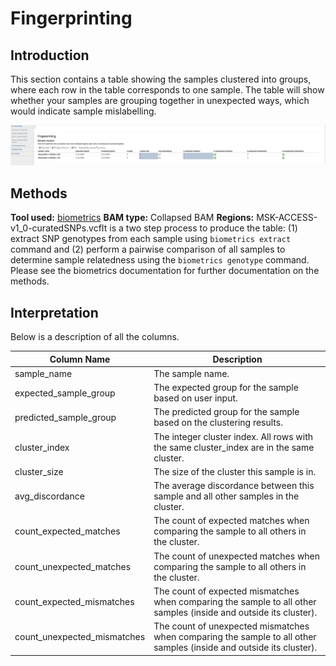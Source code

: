 # Fingerprinting

## Introduction

This section contains a table showing the samples clustered into groups, where each row in the table corresponds to one sample. The table will show whether your samples are grouping together in unexpected ways, which would indicate sample mislabelling.

![](<../.gitbook/assets/iScreen Shoter - 2022-07-21 123352.704.png>)

## Methods <a href="#methods" id="methods"></a>

**Tool used:** [biometrics](https://github.com/msk-access/biometrics) **BAM type:** Collapsed BAM **Regions:** MSK-ACCESS-v1\_0-curatedSNPs.vcfIt is a two step process to produce the table: (1) extract SNP genotypes from each sample using `biometrics extract` command and (2) perform a pairwise comparison of all samples to determine sample relatedness using the `biometrics genotype` command. Please see the biometrics documentation for further documentation on the methods.

## Interpretation <a href="#interpretation" id="interpretation"></a>

Below is a description of all the columns.



| Column Name                   | Description                                                                                                         |
| ----------------------------- | ------------------------------------------------------------------------------------------------------------------- |
| sample\_name                  | The sample name.                                                                                                    |
| expected\_sample\_group       | The expected group for the sample based on user input.                                                              |
| predicted\_sample\_group      | The predicted group for the sample based on the clustering results.                                                 |
| cluster\_index                | The integer cluster index. All rows with the same cluster\_index are in the same cluster.                           |
| cluster\_size                 | The size of the cluster this sample is in.                                                                          |
| avg\_discordance              | The average discordance between this sample and all other samples in the cluster.                                   |
| count\_expected\_matches      | The count of expected matches when comparing the sample to all others in the cluster.                               |
| count\_unexpected\_matches    | The count of unexpected matches when comparing the sample to all others in the cluster.                             |
| count\_expected\_mismatches   | The count of expected mismatches when comparing the sample to all other samples (inside and outside its cluster).   |
| count\_unexpected\_mismatches | The count of unexpected mismatches when comparing the sample to all other samples (inside and outside its cluster). |

